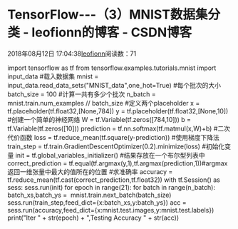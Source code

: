 
# TensorFlow---（3）MNIST数据集分类 - leofionn的博客 - CSDN博客


2018年08月12日 17:04:38[leofionn](https://me.csdn.net/qq_36142114)阅读数：71


import tensorflow as tf
from tensorflow.examples.tutorials.mnist import input_data
\#载入数据集
mnist = input_data.read_data_sets("MNIST_data",one_hot=True)
\#每个批次的大小
batch_size = 100
\#计算一共有多少个批次
n_batch = mnist.train.num_examples // batch_size
\#定义两个placeholder
x = tf.placeholder(tf.float32,[None,784])
y = tf.placeholder(tf.float32,[None,10])
\#创建一个简单的神经网络
W = tf.Variable(tf.zeros([784,10]))
b = tf.Variable(tf.zeros([10]))
prediction = tf.nn.softmax(tf.matmul(x,W)+b)
\#二次代价函数
loss = tf.reduce_mean(tf.square(y-prediction))
\#使用梯度下降法
train_step = tf.train.GradientDescentOptimizer(0.2).minimize(loss)
\#初始化变量
init = tf.global_variables_initializer()
\#结果存放在一个布尔型列表中
correct_prediction = tf.equal(tf.argmax(y,1),tf.argmax(prediction,1))\#argmax返回一维张量中最大的值所在的位置
\#求准确率
accuracy = tf.reduce_mean(tf.cast(correct_prediction,tf.float32))
with tf.Session() as sess:
sess.run(init)
for epoch in range(21):
for batch in range(n_batch):
batch_xs,batch_ys =  mnist.train.next_batch(batch_size)
sess.run(train_step,feed_dict={x:batch_xs,y:batch_ys})
acc = sess.run(accuracy,feed_dict={x:mnist.test.images,y:mnist.test.labels})
print("Iter " + str(epoch) + ",Testing Accuracy " + str(acc))


